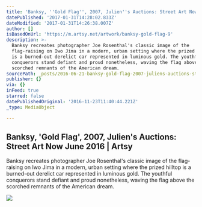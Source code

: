 ```yaml
---
title: 'Banksy, ''Gold Flag'', 2007, Julien''s Auctions: Street Art Now June 2016 | Artsy'
datePublished: '2017-01-31T14:28:02.833Z'
dateModified: '2017-01-31T14:26:38.007Z'
author: []
isBasedOnUrl: 'https://m.artsy.net/artwork/banksy-gold-flag-9'
description: >-
  Banksy recreates photographer Joe Rosenthal's classic image of the
  flag-raising on Iwo Jima in a modern, urban setting where the prized hilltop
  is a burned-out derelict car represented in luminous gold. The youthful
  conquerors stand defiant and proud nonetheless, waving the flag above the
  scorched remnants of the American dream.
sourcePath: _posts/2016-06-21-banksy-gold-flag-2007-juliens-auctions-street-art-now.md
publisher: {}
via: {}
inFeed: true
starred: false
datePublishedOriginal: '2016-11-23T11:40:44.221Z'
_type: MediaObject

---
```

<article style=""><h1>Banksy, 'Gold Flag', 2007, Julien's Auctions: Street Art Now June 2016 | Artsy</h1><p>Banksy recreates photographer Joe Rosenthal's classic image of the flag-raising on Iwo Jima in a modern, urban setting where the prized hilltop is a burned-out derelict car represented in luminous gold. The youthful conquerors stand defiant and proud nonetheless, waving the flag above the scorched remnants of the American dream.</p><img src="https://d32dm0rphc51dk.cloudfront.net/pee8R1SgSSLD5lCVe2hZYw/normalized.jpg" /></article>